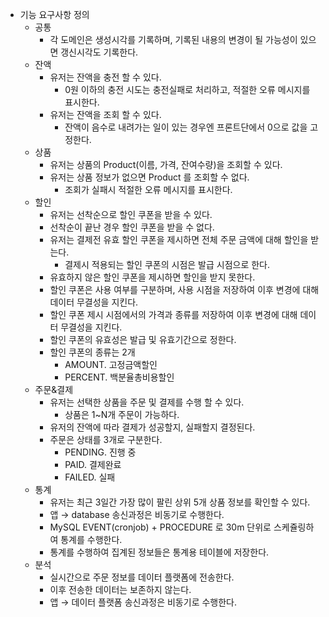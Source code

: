 - 기능 요구사항 정의
    - 공통
        - 각 도메인은 생성시각를 기록하며, 기록된 내용의 변경이 될 가능성이 있으면 갱신시각도 기록한다.
    - 잔액
        - 유저는 잔액을 충전 할 수 있다.
            - 0원 이하의 충전 시도는 충전실패로 처리하고, 적절한 오류 메시지를 표시한다.
        - 유저는 잔액을 조회 할 수 있다.
            - 잔액이 음수로 내려가는 일이 있는 경우엔 프론트단에서 0으로 값을 고정한다.
    - 상품
        - 유저는 상품의 Product(이름, 가격, 잔여수량)을 조회할 수 있다.
        - 유저는 상품 정보가 없으면 Product 를 조회할 수 없다.
            - 조회가 실패시 적절한 오류 메시지를 표시한다.
    - 할인
        - 유저는 선착순으로 할인 쿠폰을 받을 수 있다.
        - 선착순이 끝난 경우 할인 쿠폰을 받을 수 없다.
        - 유저는 결제전 유효 할인 쿠폰을 제시하면 전체 주문 금액에 대해 할인을 받는다.
            - 결제시 적용되는 할인 쿠폰의 시점은 발급 시점으로 한다.
        - 유효하지 않은 할인 쿠폰을 제시하면 할인을 받지 못한다.
        - 할인 쿠폰은 사용 여부를 구분하며, 사용 시점을 저장하여 이후 변경에 대해 데이터 무결성을 지킨다.
        - 할인 쿠폰 제시 시점에서의 가격과 종류를 저장하여 이후 변경에 대해 데이터 무결성을 지킨다.
        - 할인 쿠폰의 유효성은 발급 및 유효기간으로 정한다.
        - 할인 쿠폰의 종류는 2개
            - AMOUNT. 고정금액할인
            - PERCENT. 백분율총비용할인
    - 주문&결제
        - 유저는 선택한 상품을 주문 및 결제를 수행 할 수 있다.
            - 상품은 1~N개 주문이 가능하다.
        - 유저의 잔액에 따라 결제가 성공할지, 실패할지 결정된다.
        - 주문은 상태를 3개로 구분한다.
            - PENDING. 진행 중
            - PAID. 결제완료
            - FAILED. 실패
    - 통계
        - 유저는 최근 3일간 가장 많이 팔린 상위 5개 상품 정보를 확인할 수 있다.
        - 앱 → database 송신과정은 비동기로 수행한다.
        - MySQL EVENT(cronjob) + PROCEDURE 로 30m 단위로 스케쥴링하여 통계를 수행한다.
        - 통계를 수행하여 집계된 정보들은 통계용 테이블에 저장한다.
    - 분석
        - 실시간으로 주문 정보를 데이터 플랫폼에 전송한다.
        - 이후 전송한 데이터는 보존하지 않는다.
        - 앱 → 데이터 플랫폼 송신과정은 비동기로 수행한다.